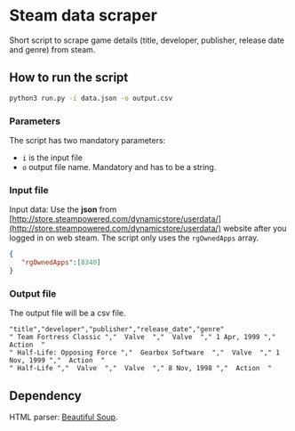 # Steam data scraper

Short script to scrape game details (title, developer, publisher, release date and genre) from steam.

## How to run the script
```bash
python3 run.py -i data.json -o output.csv   
```

### Parameters

The script has two mandatory parameters:
- `i` is the input file
- `o` output file name. Mandatory and has to be a string.

### Input file
Input data: Use the **json** from [http://store.steampowered.com/dynamicstore/userdata/](http://store.steampowered.com/dynamicstore/userdata/) website after you logged in on web steam. The script only uses the `rgOwnedApps` array.

```json
{
   "rgOwnedApps":[8340]
}
```



### Output file
The output file will be a csv file.
```
"title","developer","publisher","release_date","genre"
" Team Fortress Classic ","  Valve  ","  Valve  "," 1 Apr, 1999 ","  Action  "
" Half-Life: Opposing Force ","  Gearbox Software  ","  Valve  "," 1 Nov, 1999 ","  Action  "
" Half-Life ","  Valve  ","  Valve  "," 8 Nov, 1998 ","  Action  "
```

## Dependency
HTML parser:  [Beautiful Soup](https://www.crummy.com/software/BeautifulSoup/bs4/doc/#installing-beautiful-soup).
